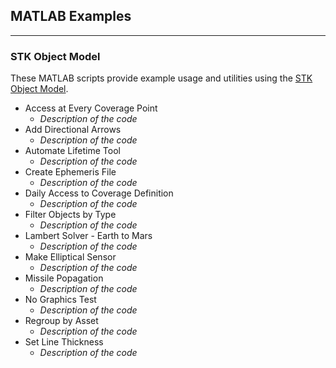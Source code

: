 ## MATLAB Examples
---
### **STK Object Model**


These MATLAB scripts provide example usage and utilities using the [STK Object Model](https://help.agi.com/stkdevkit/index.htm).

 - Access at Every Coverage Point
    - *Description of the code*
 - Add Directional Arrows
     - *Description of the code*
 - Automate Lifetime Tool
     - *Description of the code*
 - Create Ephemeris File
     - *Description of the code*
 - Daily Access to Coverage Definition
     - *Description of the code*
 - Filter Objects by Type
     - *Description of the code*
 - Lambert Solver - Earth to Mars
     - *Description of the code*
 - Make Elliptical Sensor
     - *Description of the code*
 - Missile Popagation
     - *Description of the code*
 - No Graphics Test
     - *Description of the code*
 - Regroup by Asset
     - *Description of the code*
 - Set Line Thickness
     - *Description of the code*
<!--### Add the name of your File and a brief description to this list ### -->
<!-- ### Keep the * around your description so it is italicized * ### -->
